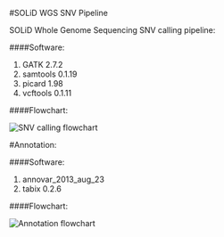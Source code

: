 #SOLiD WGS SNV Pipeline

SOLiD Whole Genome Sequencing SNV calling pipeline:

####Software:

1. GATK 2.7.2
2. samtools 0.1.19
3. picard 1.98
4. vcftools 0.1.11

####Flowchart:

![SNV calling flowchart](http://d.pr/i/gVPI+)

#Annotation:

####Software:
   
1. annovar_2013_aug_23
2. tabix 0.2.6

####Flowchart:

![Annotation flowchart](https://cacoo.com/diagrams/k0ph95cj6dzwkMkG-A9C75.png)
